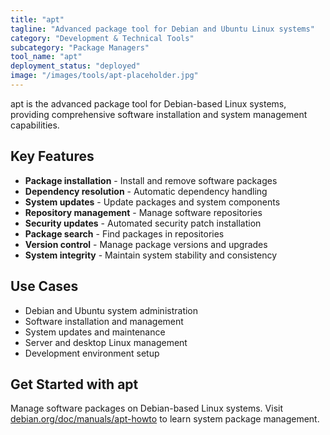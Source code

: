```yaml
---
title: "apt"
tagline: "Advanced package tool for Debian and Ubuntu Linux systems"
category: "Development & Technical Tools"
subcategory: "Package Managers"
tool_name: "apt"
deployment_status: "deployed"
image: "/images/tools/apt-placeholder.jpg"
---
```

apt is the advanced package tool for Debian-based Linux systems, providing comprehensive software installation and system management capabilities.

## Key Features

- **Package installation** - Install and remove software packages
- **Dependency resolution** - Automatic dependency handling
- **System updates** - Update packages and system components
- **Repository management** - Manage software repositories
- **Security updates** - Automated security patch installation
- **Package search** - Find packages in repositories
- **Version control** - Manage package versions and upgrades
- **System integrity** - Maintain system stability and consistency

## Use Cases

- Debian and Ubuntu system administration
- Software installation and management
- System updates and maintenance
- Server and desktop Linux management
- Development environment setup

## Get Started with apt

Manage software packages on Debian-based Linux systems. Visit [debian.org/doc/manuals/apt-howto](https://debian.org/doc/manuals/apt-howto) to learn system package management.